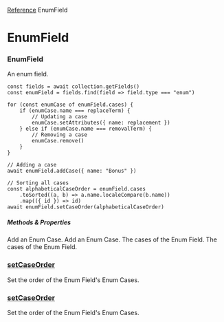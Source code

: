 [Reference](https://www.framer.com/developers/reference)
EnumField
# EnumField
### EnumField
An enum field.
```
const fields = await collection.getFields()
const enumField = fields.find(field => field.type === "enum")

for (const enumCase of enumField.cases) {
    if (enumCase.name === replaceTerm) {
        // Updating a case
        enumCase.setAttributes({ name: replacement })
    } else if (enumCase.name === removalTerm) {
        // Removing a case
        enumCase.remove()
    }
}

// Adding a case
await enumField.addCase({ name: "Bonus" })

// Sorting all cases
const alphabeticalCaseOrder = enumField.cases
    .toSorted((a, b) => a.name.localeCompare(b.name))
    .map(({ id }) => id)
await enumField.setCaseOrder(alphabeticalCaseOrder)
```

##### Methods & Properties
Add an Enum Case.
Add an Enum Case.
The cases of the Enum Field.
The cases of the Enum Field.
###  [setCaseOrder](https://www.framer.com/developers/reference/plugins-enum-field-set-case-order)
Set the order of the Enum Field's Enum Cases.
###  [setCaseOrder](https://www.framer.com/developers/reference/plugins-enum-field-set-case-order)
Set the order of the Enum Field's Enum Cases.
